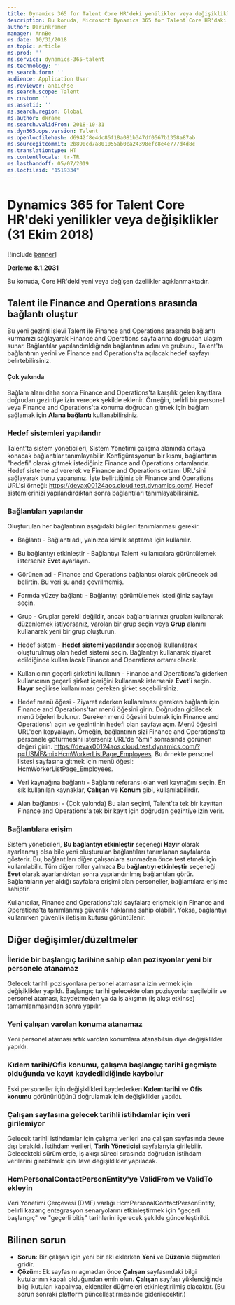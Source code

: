 ```yaml
---
title: Dynamics 365 for Talent Core HR'deki yenilikler veya değişiklikler (31 Ekim 2018)
description: Bu konuda, Microsoft Dynamics 365 for Talent Core HR'daki yeni veya değişen özellikler açıklanmaktadır.
author: Darinkramer
manager: AnnBe
ms.date: 10/31/2018
ms.topic: article
ms.prod: ''
ms.service: dynamics-365-talent
ms.technology: ''
ms.search.form: ''
audience: Application User
ms.reviewer: anbichse
ms.search.scope: Talent
ms.custom: ''
ms.assetid: ''
ms.search.region: Global
ms.author: dkrame
ms.search.validFrom: 2018-10-31
ms.dyn365.ops.version: Talent
ms.openlocfilehash: d6942f8e4dc86f18a081b347df0567b1358a87ab
ms.sourcegitcommit: 2b890cd7a801055ab0ca24398efc8e4e777d4d8c
ms.translationtype: HT
ms.contentlocale: tr-TR
ms.lasthandoff: 05/07/2019
ms.locfileid: "1519334"
---
```

# <a name="whats-new-or-changed-in-dynamics-365-for-talent-core-hr-october-31-2018"></a>Dynamics 365 for Talent Core HR'deki yenilikler veya değişiklikler (31 Ekim 2018)

[!include [banner](includes/banner.md)]

**Derleme 8.1.2031**

Bu konuda, Core HR'deki yeni veya değişen özellikler açıklanmaktadır.

## <a name="create-links-from-talent-to-finance-and-operations"></a>Talent ile Finance and Operations arasında bağlantı oluştur
Bu yeni gezinti işlevi Talent ile Finance and Operations arasında bağlantı kurmanızı sağlayarak Finance and Operations sayfalarına doğrudan ulaşım sunar. Bağlantılar yapılandırıldığında bağlantının adını ve grubunu, Talent'ta bağlantının yerini ve Finance and Operations'ta açılacak hedef sayfayı belirtebilirsiniz.

#### <a name="coming-soon"></a>Çok yakında
Bağlam alanı daha sonra Finance and Operations'ta karşılık gelen kayıtlara doğrudan gezintiye izin verecek şekilde eklenir. Örneğin, belirli bir personel veya Finance and Operations'ta konuma doğrudan gitmek için bağlam sağlamak için **Alana bağlantı** kullanabilirsiniz.

### <a name="configure-target-systems"></a>Hedef sistemleri yapılandır

Talent'ta sistem yöneticileri, Sistem Yönetimi çalışma alanında ortaya konacak bağlantılar tanımlayabilir. Konfigürasyonun bir kısmı, bağlantının "hedefi" olarak gitmek istediğiniz Finance and Operations ortamlarıdır. Hedef sisteme ad vererek ve Finance and Operations ortamı URL'sini sağlayarak bunu yaparsınız. İşte belirttiğiniz bir Finance and Operations URL'si örneği: https://devax00124aos.cloud.test.dynamics.com/. Hedef sistemlerinizi yapılandırdıktan sonra bağlantıları tanımlayabilirsiniz.

### <a name="configure-links"></a>Bağlantıları yapılandır

Oluşturulan her bağlantının aşağıdaki bilgileri tanımlanması gerekir.

- Bağlantı - Bağlantı adı, yalnızca kimlik saptama için kullanılır.

- Bu bağlantıyı etkinleştir - Bağlantıyı Talent kullanıcılara görüntülemek isterseniz **Evet** ayarlayın.

- Görünen ad - Finance and Operations bağlantısı olarak görünecek adı belirtin. Bu veri şu anda çevrilmemiş.

- Formda yüzey bağlantı - Bağlantıyı görüntülemek istediğiniz sayfayı seçin.

- Grup - Gruplar gerekli değildir, ancak bağlantılarınızı grupları kullanarak düzenlemek istiyorsanız, varolan bir grup seçin veya **Grup** alanını kullanarak yeni bir grup oluşturun.

- Hedef sistem - **Hedef sistemi yapılandır** seçeneği kullanılarak oluşturulmuş olan hedef sistemi seçin. Bağlantıyı kullanarak ziyaret edildiğinde kullanılacak Finance and Operations ortamı olacak.

- Kullanıcının geçerli şirketini kullanın - Finance and Operations'a giderken kullanıcının geçerli şirket içeriğini kullanmak isterseniz **Evet**'i seçin. **Hayır** seçilirse kullanılması gereken şirket seçebilirsiniz.

- Hedef menü öğesi - Ziyaret ederken kullanılması gereken bağlantı için Finance and Operations'tan menü öğesini girin. Doğrudan gidilecek menü öğeleri bulunur. Gereken menü öğesini bulmak için Finance and Operations'ı açın ve gezintinin hedefi olan sayfayı açın. Menü öğesini URL'den kopyalayın. Örneğin, bağlantının sizi Finance and Operations'ta personele götürmesini isterseniz URL'de "&mi" sonrasında görünen değeri girin. https://devax00124aos.cloud.test.dynamics.com/?p=USMF&mi=HcmWorkerListPage_Employees. Bu örnekte personel listesi sayfasına gitmek için menü öğesi: HcmWorkerListPage_Employees.

- Veri kaynağına bağlantı - Bağlantı referansı olan veri kaynağını seçin. En sık kullanılan kaynaklar, **Çalışan** ve **Konum** gibi, kullanılabilirdir.

- Alan bağlantısı - (Çok yakında) Bu alan seçimi, Talent'ta tek bir kayıttan Finance and Operations'a tek bir kayıt için doğrudan gezintiye izin verir.

### <a name="access-to-links"></a>Bağlantılara erişim

Sistem yöneticileri, **Bu bağlantıyı etkinleştir** seçeneği **Hayır** olarak ayarlanmış olsa bile yeni oluşturulan bağlantıları tanımlanan sayfalarda gösterir. Bu, bağlantıları diğer çalışanlara sunmadan önce test etmek için kullanılabilir. Tüm diğer roller yalnızca **Bu bağlantıyı etkinleştir** seçeneği **Evet** olarak ayarlandıktan sonra yapılandırılmış bağlantıları görür. Bağlantıların yer aldığı sayfalara erişimi olan personeller, bağlantılara erişime sahiptir.

Kullanıcılar, Finance and Operations'taki sayfalara erişmek için Finance and Operations'ta tanımlanmış güvenlik haklarına sahip olabilir. Yoksa, bağlantıyı kullanırken güvenlik iletişim kutusu görüntülenir.


## <a name="other-changesfixes"></a>Diğer değişimler/düzeltmeler

### <a name="positions-with-a-future-start-date-cannot-be-assigned-to-a-new-employee"></a>İleride bir başlangıç tarihine sahip olan pozisyonlar yeni bir personele atanamaz

Gelecek tarihli pozisyonlara personel atamasına izin vermek için değişiklikler yapıldı. Başlangıç tarihi gelecekte olan pozisyonlar seçilebilir ve personel ataması, kaydetmeden ya da iş akışının (iş akışı etkinse) tamamlanmasından sonra yapılır.

### <a name="new-employee-cannot-be-assigned-existing-position"></a>Yeni çalışan varolan konuma atanamaz

Yeni personel ataması artık varolan konumlara atanabilsin diye değişiklikler yapıldı.

### <a name="seniority-dateoffice-location-disappears-when-the-employment-start-date-is-in-the-past-and-the-record-is-saved"></a>Kıdem tarihi/Ofis konumu, çalışma başlangıç tarihi geçmişte olduğunda ve kayıt kaydedildiğinde kaybolur

Eski personeller için değişiklikleri kaydederken **Kıdem tarihi** ve **Ofis konumu** görünürlüğünü doğrulamak için değişiklikler yapıldı.

### <a name="cant-enter-data-for-future-dated-employments-on-the-worker-page"></a>Çalışan sayfasına gelecek tarihli istihdamlar için veri girilemiyor

Gelecek tarihli istihdamlar için çalışma verileri ana çalışan sayfasında devre dışı bırakıldı. İstihdam verileri, **Tarih Yöneticisi** sayfalarıyla girilebilir. Gelecekteki sürümlerde, iş akışı süreci sırasında doğrudan istihdam verilerini girebilmek için ilave değişiklikler yapılacak.

### <a name="add-validfrom-and-validto-to-hcmpersonalcontactpersonentity"></a>HcmPersonalContactPersonEntity'ye ValidFrom ve ValidTo ekleyin

Veri Yönetimi Çerçevesi (DMF) varlığı HcmPersonalContactPersonEntity, belirli kazanç entegrasyon senaryolarını etkinleştirmek için "geçerli başlangıç" ve "geçerli bitiş" tarihlerini içerecek şekilde güncelleştirildi. 

## <a name="known-issue"></a>Bilinen sorun
- **Sorun**: Bir çalışan için yeni bir eki eklerken **Yeni** ve **Düzenle** düğmeleri gridir. 
- **Çözüm:** Ek sayfasını açmadan önce **Çalışan** sayfasındaki bilgi kutularının kapalı olduğundan emin olun. **Çalışan** sayfası yüklendiğinde bilgi kutuları kapalıysa, eklentiler düğmeleri etkinleştirilmiş olacaktır. (Bu sorun sonraki platform güncelleştirmesinde giderilecektir.)

